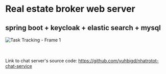 # Real estate broker web server

## spring boot + keycloak + elastic search + mysql
![Task Tracking - Frame 1](https://user-images.githubusercontent.com/55220962/230714151-db9a0113-7917-4254-b0b2-94fd9807a185.jpg)

<br></br>
Link to chat server's source code: https://github.com/yuhbigd/nhatrotot-chat-service
